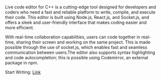 Live code editor for C++ is a cutting-edge tool designed for developers and coders who need a fast and reliable platform to write, compile, and execute their code. This editor is built using Node.js, React.js, and Socket.js, and offers a sleek and user-friendly interface that makes coding easier and more efficient.

With real-time collaboration capabilities, users can code together in real-time, sharing their screen and working on the same project. This is made possible through the use of socket.js, which enables fast and seamless communication between users.The editor also supports syntax highlighting and code autocompletion; this is possible using Codemirror, an external package in npm.

Start Writing: [Link](https://live-code-editor.onrender.com/)
